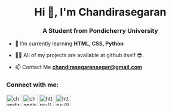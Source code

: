 <h1 align="center">Hi 👋, I'm Chandirasegaran</h1>
<h3 align="center">A Student from Pondicherry University</h3>

- 🌱 I’m currently learning **HTML, CSS, Python**

- 👨‍💻 All of my projects are available at github itself 😎.
- 📫 Contact Me **chandirasegaransegar@gmail.com**

<h3 align="left">Connect with me:</h3>
<p align="left">
<a href="https://twitter.com/chandirasegar25" target="blank"><img align="center" src="https://raw.githubusercontent.com/rahuldkjain/github-profile-readme-generator/master/src/images/icons/Social/twitter.svg" alt="chandirasegar25" height="30" width="40" /></a>
<a href="https://codesandbox.com/chandirasegaran" target="blank"><img align="center" src="https://cdn.jsdelivr.net/npm/simple-icons@3.0.1/icons/codesandbox.svg" alt="chandirasegaran" height="30" width="40" /></a>
<a href="https://www.facebook.com/chandirasegaransegar/" target="blank"><img align="center" src="https://raw.githubusercontent.com/rahuldkjain/github-profile-readme-generator/master/src/images/icons/Social/facebook.svg" alt="https://www.facebook.com/chandirasegaransegar/" height="30" width="40" /></a>
<a href="https://instagram.com/chandirasegaransegar" target="blank"><img align="center" src="https://raw.githubusercontent.com/rahuldkjain/github-profile-readme-generator/master/src/images/icons/Social/instagram.svg" alt="https://instagram.com/chandirasegaransegar" height="30" width="40" /></a>
</p>


